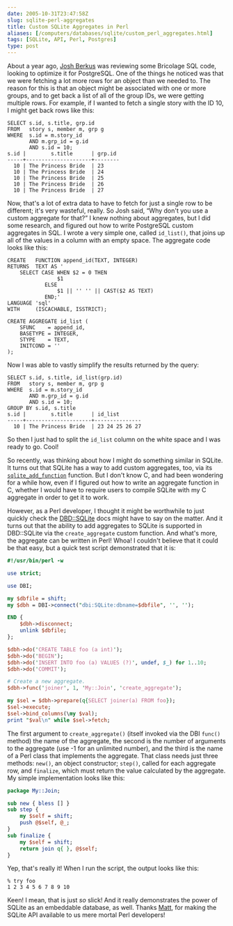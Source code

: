 ```yaml
--- 
date: 2005-10-31T23:47:58Z
slug: sqlite-perl-aggregates
title: Custom SQLite Aggregates in Perl
aliases: [/computers/databases/sqlite/custom_perl_aggregates.html]
tags: [SQLite, API, Perl, Postgres]
type: post
---
```


About a year ago, [Josh Berkus] was reviewing some Bricolage SQL code, looking
to optimize it for PostgreSQL. One of the things he noticed was that we were
fetching a lot more rows for an object than we needed to. The reason for this is
that an object might be associated with one or more groups, and to get back a
list of all of the group IDs, we were getting multiple rows. For example, if I
wanted to fetch a single story with the ID 10, I might get back rows like this:

``` postgres
SELECT s.id, s.title, grp.id
FROM   story s, member m, grp g
WHERE  s.id = m.story_id
       AND m.grp_id = g.id
       AND s.id = 10;
s.id |        s.title      | grp.id
-----+---------------------+--------
  10 | The Princess Bride  | 23
  10 | The Princess Bride  | 24
  10 | The Princess Bride  | 25
  10 | The Princess Bride  | 26
  10 | The Princess Bride  | 27
```

Now, that's a lot of extra data to have to fetch for just a single row to be
different; it's very wasteful, really. So Josh said, “Why don't you use a custom
aggregate for that?” I knew nothing about aggregates, but I did some research,
and figured out how to write PostgreSQL custom aggregates in SQL. I wrote a very
simple one, called `id_list()`, that joins up all of the values in a column with
an empty space. The aggregate code looks like this:

``` postgres
CREATE   FUNCTION append_id(TEXT, INTEGER)
RETURNS  TEXT AS '
    SELECT CASE WHEN $2 = 0 THEN
                $1
            ELSE
                $1 || '' '' || CAST($2 AS TEXT)
            END;'
LANGUAGE 'sql'
WITH     (ISCACHABLE, ISSTRICT);

CREATE AGGREGATE id_list (
    SFUNC    = append_id,
    BASETYPE = INTEGER,
    STYPE    = TEXT,
    INITCOND = ''
);
```

Now I was able to vastly simplify the results returned by the query:

``` postgres
SELECT s.id, s.title, id_list(grp.id)
FROM   story s, member m, grp g
WHERE  s.id = m.story_id
       AND m.grp_id = g.id
       AND s.id = 10;
GROUP BY s.id, s.title
s.id |        s.title      | id_list
-----+---------------------+---------------
  10 | The Princess Bride  | 23 24 25 26 27
```

So then I just had to split the `id_list` column on the white space and I was
ready to go. Cool!

So recently, was thinking about how I might do something similar in SQLite. It
turns out that SQLite has a way to add custom aggregates, too, via its
[`sqlite_add_function`] function. But I don't know C, and had been wondering for
a while how, even if I figured out how to write an aggregate function in C,
whether I would have to require users to compile SQLite with my C aggregate in
order to get it to work.

However, as a Perl developer, I thought it might be worthwhile to just quickly
check the [DBD::SQLite] docs might have to say on the matter. And it turns out
that the ability to add aggregates to SQLite is supported in DBD::SQLite via the
`create_aggregate` custom function. And what's more, the aggregate can be
written in Perl! Whoa! I couldn't believe that it could be that easy, but a
quick test script demonstrated that it is:

``` perl
#!/usr/bin/perl -w

use strict;

use DBI;

my $dbfile = shift;
my $dbh = DBI->connect("dbi:SQLite:dbname=$dbfile", '', '');

END {
    $dbh->disconnect;
    unlink $dbfile;
};

$dbh->do('CREATE TABLE foo (a int)');
$dbh->do('BEGIN');
$dbh->do('INSERT INTO foo (a) VALUES (?)', undef, $_) for 1..10;
$dbh->do('COMMIT');

# Create a new aggregate.
$dbh->func('joiner', 1, 'My::Join', 'create_aggregate');

my $sel = $dbh->prepare(q{SELECT joiner(a) FROM foo});
$sel->execute;
$sel->bind_columns(\my $val);
print "$val\n" while $sel->fetch;
```

The first argument to `create_aggregate()` (itself invoked via the DBI `func()`
method) the name of the aggregate, the second is the number of arguments to the
aggregate (use -1 for an unlimited number), and the third is the name of a Perl
class that implements the aggregate. That class needs just three methods:
`new()`, an object constructor; `step()`, called for each aggregate row, and
`finalize`, which must return the value calculated by the aggregate. My simple
implementation looks like this:

``` perl
package My::Join;

sub new { bless [] }
sub step {
    my $self = shift;
    push @$self, @_;
}
sub finalize {
    my $self = shift;
    return join q{ }, @$self;
}
```

Yep, that's really it! When I run the script, the output looks like this:

    % try foo
    1 2 3 4 5 6 7 8 9 10

Keen! I mean, that is just *so* slick! And it really demonstrates the power of
SQLite as an embeddable database, as well. Thanks [Matt], for making the SQLite
API available to us mere mortal Perl developers!

  [Josh Berkus]: http://blogs.ittoolbox.com/database/soup/
    "Josh Berkus's Database Soup"
  [`sqlite_add_function`]: http://www.sqlite.org/capi3ref.html#sqlite3_create_function
    "C/C++ Interface For SQLite Version 3: sqlite_add_function"
  [DBD::SQLite]: https://metacpan.org/dist/DBD-SQLite/ "DBD::SQLite on CPAN"
  [Matt]: http://www.sergeant.org/view/Matt "Matt Sergeant"
